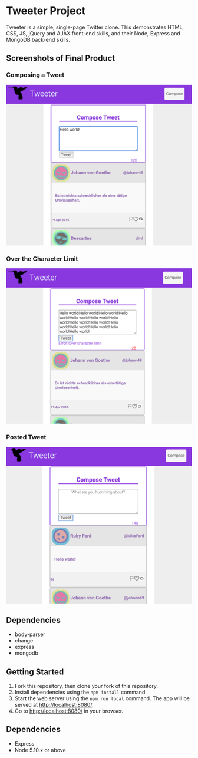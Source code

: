 # Tweeter Project

Tweeter is a simple, single-page Twitter clone. This demonstrates HTML, CSS, JS, jQuery and AJAX front-end skills, and their Node, Express and MongoDB back-end skills.

## Screenshots of Final Product
### Composing a Tweet
!["Screenshot of Composing a Tweet"](https://github.com/bonitac/tweeter/blob/master/docs/composing%20tweet.png)

### Over the Character Limit
!["Screenshot of Over the Character Limit"](https://github.com/bonitac/tweeter/blob/master/docs/over%20character%20limit.png)

### Posted Tweet
!["Screenshot of Posted tweet"](https://github.com/bonitac/tweeter/blob/master/docs/successful%20tweet.png)


## Dependencies

- body-parser
- change
- express
- mongodb

## Getting Started

1. Fork this repository, then clone your fork of this repository.
2. Install dependencies using the `npm install` command.
3. Start the web server using the `npm run local` command. The app will be served at <http://localhost:8080/>.
4. Go to <http://localhost:8080/> in your browser.

## Dependencies

- Express
- Node 5.10.x or above
